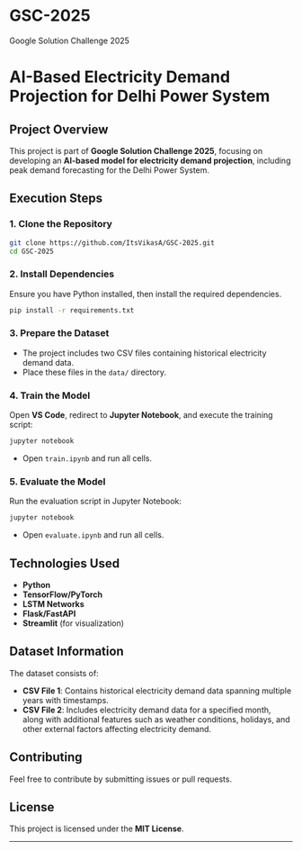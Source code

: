 # GSC-2025
Google Solution Challenge 2025

# AI-Based Electricity Demand Projection for Delhi Power System

## Project Overview
This project is part of **Google Solution Challenge 2025**, focusing on developing an **AI-based model for electricity demand projection**, including peak demand forecasting for the Delhi Power System.

## Execution Steps

### 1. Clone the Repository
```sh
git clone https://github.com/ItsVikasA/GSC-2025.git
cd GSC-2025
```

### 2. Install Dependencies
Ensure you have Python installed, then install the required dependencies.
```sh
pip install -r requirements.txt
```

### 3. Prepare the Dataset
- The project includes two CSV files containing historical electricity demand data.
- Place these files in the `data/` directory.

### 4. Train the Model
Open **VS Code**, redirect to **Jupyter Notebook**, and execute the training script:
```sh
jupyter notebook
```
- Open `train.ipynb` and run all cells.

### 5. Evaluate the Model
Run the evaluation script in Jupyter Notebook:
```sh
jupyter notebook
```
- Open `evaluate.ipynb` and run all cells.

## Technologies Used
- **Python**
- **TensorFlow/PyTorch**
- **LSTM Networks**
- **Flask/FastAPI**
- **Streamlit** (for visualization)

## Dataset Information
The dataset consists of:
- **CSV File 1**: Contains historical electricity demand data spanning multiple years with timestamps.
- **CSV File 2**: Includes electricity demand data for a specified month, along with additional features such as weather conditions, holidays, and other external factors affecting electricity demand.

## Contributing
Feel free to contribute by submitting issues or pull requests.

## License
This project is licensed under the **MIT License**.

---
